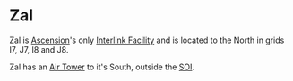 # Zal

Zal is [Ascension](../locations/Oshur.md#Ascension)'s only
[Interlink Facility](../locations/Interlink.md) and is located to the North in
grids I7, J7, I8 and J8.

Zal has an [Air Tower](../locations/Air_tower.md) to it's South, outside the
[SOI](../locations/Sphere_of_Influence.md).
